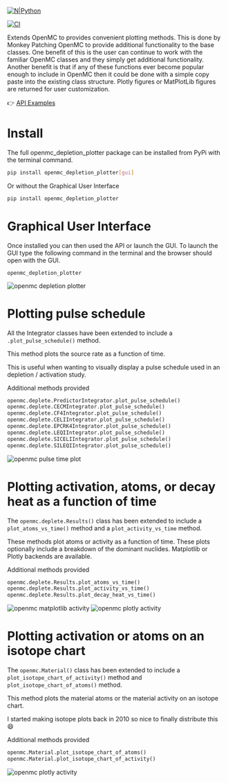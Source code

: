 [![N|Python](https://www.python.org/static/community_logos/python-powered-w-100x40.png)](https://www.python.org)

[![CI](https://github.com/fusion-energy/openmc_depletion_plotter/actions/workflows/ci.yml/badge.svg)](https://github.com/fusion-energy/openmc_depletion_plotter/actions/workflows/ci.yml)

Extends OpenMC to provides convenient plotting methods.
This is done by Monkey Patching OpenMC to provide additional functionality to the base classes.
One benefit of this is the user can continue to work with the familiar OpenMC classes and they simply get additional functionality.
Another benefit is that if any of these functions ever become popular enough to include in OpenMC then it could be done with a simple copy paste into the existing class structure.
Plotly figures or MatPlotLib figures are returned for user customization.


:point_right: [API Examples](https://github.com/fusion-energy/openmc_depletion_plotter/tree/main/examples)

# Install

The full openmc_depletion_plotter package can be installed from PyPi with the terminal command.

```bash
pip install openmc_depletion_plotter[gui]
```

Or without the Graphical User Interface
```bash
pip install openmc_depletion_plotter
```

# Graphical User Interface

Once installed you can then used the API or launch the GUI.
To launch the GUI type the following command in the terminal and the browser should open with the GUI.

```
openmc_depletion_plotter
```

![openmc depletion plotter](https://user-images.githubusercontent.com/8583900/226143434-0f3d077c-1403-4efe-8318-7fc10ff00fca.gif)

# Plotting pulse schedule

All the Integrator classes have been extended to include a ```.plot_pulse_schedule()``` method.

This method plots the source rate as a function of time.

This is useful when wanting to visually display a pulse schedule used in an depletion / activation study.

Additional methods provided

```python
openmc.deplete.PredictorIntegrator.plot_pulse_schedule()
openmc.deplete.CECMIntegrator.plot_pulse_schedule()
openmc.deplete.CF4Integrator.plot_pulse_schedule()
openmc.deplete.CELIIntegrator.plot_pulse_schedule()
openmc.deplete.EPCRK4Integrator.plot_pulse_schedule()
openmc.deplete.LEQIIntegrator.plot_pulse_schedule()
openmc.deplete.SICELIIntegrator.plot_pulse_schedule()
openmc.deplete.SILEQIIntegrator.plot_pulse_schedule()
```

![openmc pulse time plot](https://user-images.githubusercontent.com/8583900/188698064-9ffae002-844d-4cdf-aca2-b87d9a8f39b4.png)

# Plotting activation, atoms, or decay heat as a function of time

The ```openmc.deplete.Results()``` class has been extended to include a ```plot_atoms_vs_time()``` method and a ```plot_activity_vs_time``` method.

These methods plot atoms or activity as a function of time.
These plots optionally include a breakdown of the dominant nuclides.
Matplotlib or Plotly backends are available.

Additional methods provided

```python
openmc.deplete.Results.plot_atoms_vs_time()
openmc.deplete.Results.plot_activity_vs_time()
openmc.deplete.Results.plot_decay_heat_vs_time()
```

![openmc matplotlib activity](https://user-images.githubusercontent.com/8583900/188697525-a156c538-1d67-4efe-b19d-f34850af8b1f.png)
![openmc plotly activity](https://user-images.githubusercontent.com/8583900/188697666-13f4ed29-3293-44f7-99d2-7eabf48d54cb.png)

# Plotting activation or atoms on an isotope chart

The ```openmc.Material()``` class has been extended to include a ```plot_isotope_chart_of_activity()``` method and  ```plot_isotope_chart_of_atoms()``` method.

This method plots the material atoms or the material activity on an isotope chart.

I started making isotope plots back in 2010 so nice to finally distribute this :smile:

Additional methods provided

```python
openmc.Material.plot_isotope_chart_of_atoms()
openmc.Material.plot_isotope_chart_of_activity()
```
![openmc plotly activity](https://user-images.githubusercontent.com/8583900/188697852-962e47d2-4f41-4449-abb1-7cc0b39996e0.png)
